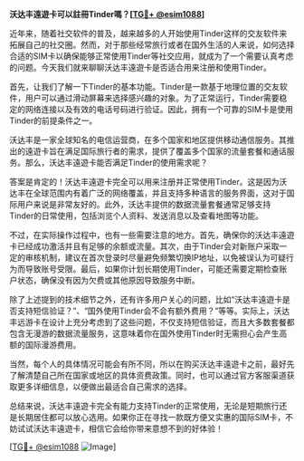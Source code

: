**沃达丰遠遊卡可以註冊Tinder嗎？[[TG💪+ @esim1088](https://t.me/s/esim1088)]**

近年来，随着社交软件的普及，越来越多的人开始使用Tinder这样的交友软件来拓展自己的社交圈。然而，对于那些经常旅行或者在国外生活的人来说，如何选择合适的SIM卡以确保能够正常使用Tinder等社交应用，就成为了一个需要认真考虑的问题。今天我们就来聊聊沃达丰遠遊卡是否适合用来注册和使用Tinder。

首先，让我们了解一下Tinder的基本功能。Tinder是一款基于地理位置的交友软件，用户可以通过滑动屏幕来选择感兴趣的对象。为了正常运行，Tinder需要稳定的网络连接以及有效的电话号码进行验证。因此，拥有一个可靠的SIM卡是使用Tinder的前提条件之一。

沃达丰是一家全球知名的电信运营商，在多个国家和地区提供移动通信服务。其推出的遠遊卡旨在满足国际旅行者的需求，提供了覆盖多个国家的流量套餐和通话服务。那么，沃达丰遠遊卡能否满足Tinder的使用需求呢？

答案是肯定的！沃达丰遠遊卡完全可以用来注册并正常使用Tinder。这是因为沃达丰在全球范围内有着广泛的网络覆盖，并且支持多种语言的服务界面，这对于国际用户来说是非常友好的。此外，沃达丰提供的数据流量套餐通常足够支持Tinder的日常使用，包括浏览个人资料、发送消息以及查看地图等功能。

不过，在实际操作过程中，也有一些需要注意的地方。首先，确保你的沃达丰遠遊卡已经成功激活并且有足够的余额或流量。其次，由于Tinder会对新账户采取一定的审核机制，建议在首次登录时尽量避免频繁切换IP地址，以免被误认为可疑行为而导致账号受限。最后，如果你计划长期使用Tinder，可能还需要定期检查账户状态，确保没有因为欠费或其他原因导致服务中断。

除了上述提到的技术细节之外，还有许多用户关心的问题，比如“沃达丰遠遊卡是否支持短信验证？”、“国外使用Tinder会不会有额外费用？”等等。实际上，沃达丰远游卡在设计上充分考虑到了这些问题，不仅支持短信验证，而且大多数套餐都包含无漫游的数据流量服务，这意味着你在国外使用Tinder时无需担心会产生高额的国际漫游费用。

当然，每个人的具体情况可能会有所不同，所以在购买沃达丰遠遊卡之前，最好先了解清楚自己所在国家或地区的具体资费政策。同时，也可以通过官方客服渠道获取更多详细信息，以便做出最适合自己需求的选择。

总结来说，沃达丰遠遊卡完全有能力支持Tinder的正常使用，无论是短期旅行还是长期居住都可以放心选用。如果你正在寻找一款既方便又实惠的国际SIM卡，不妨试试沃达丰遠遊卡，相信它会给你带来意想不到的好体验！

[[TG💪+ @esim1088](https://t.me/s/esim1088) ![Image](https://i.postimg.cc/4NQfJmqS/Snipaste-2025-05-13-00-14-12.png)]